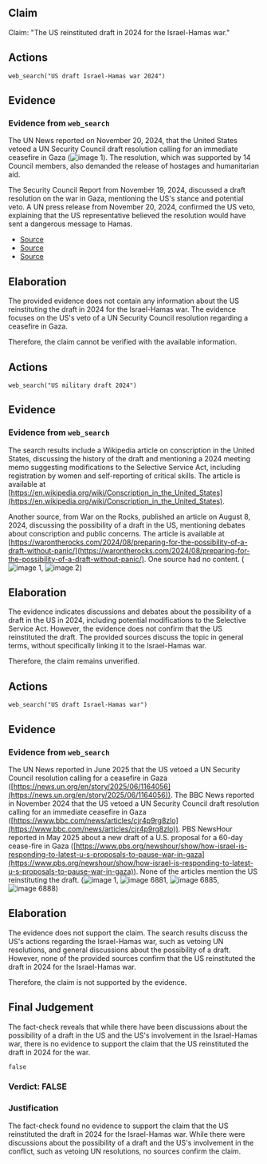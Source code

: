 ## Claim
Claim: "The US reinstituted draft in 2024 for the Israel-Hamas war."

## Actions
```
web_search("US draft Israel-Hamas war 2024")
```

## Evidence
### Evidence from `web_search`
The UN News reported on November 20, 2024, that the United States vetoed a UN Security Council draft resolution calling for an immediate ceasefire in Gaza (![image 1](media/0.jpg)). The resolution, which was supported by 14 Council members, also demanded the release of hostages and humanitarian aid.

The Security Council Report from November 19, 2024, discussed a draft resolution on the war in Gaza, mentioning the US's stance and potential veto. A UN press release from November 20, 2024, confirmed the US veto, explaining that the US representative believed the resolution would have sent a dangerous message to Hamas.

*   [Source](https://news.un.org/en/story/2024/11/1157216)
*   [Source](https://www.securitycouncilreport.org/whatsinblue/2024/11/vote-on-a-draft-resolution-on-the-war-in-gaza.php)
*   [Source](https://press.un.org/en/2024/sc15907.doc.htm)


## Elaboration
The provided evidence does not contain any information about the US reinstituting the draft in 2024 for the Israel-Hamas war. The evidence focuses on the US's veto of a UN Security Council resolution regarding a ceasefire in Gaza.

Therefore, the claim cannot be verified with the available information.


## Actions
```
web_search("US military draft 2024")
```

## Evidence
### Evidence from `web_search`
The search results include a Wikipedia article on conscription in the United States, discussing the history of the draft and mentioning a 2024 meeting memo suggesting modifications to the Selective Service Act, including registration by women and self-reporting of critical skills. The article is available at [https://en.wikipedia.org/wiki/Conscription_in_the_United_States](https://en.wikipedia.org/wiki/Conscription_in_the_United_States).

Another source, from War on the Rocks, published an article on August 8, 2024, discussing the possibility of a draft in the US, mentioning debates about conscription and public concerns. The article is available at [https://warontherocks.com/2024/08/preparing-for-the-possibility-of-a-draft-without-panic/](https://warontherocks.com/2024/08/preparing-for-the-possibility-of-a-draft-without-panic/). One source had no content. (![image 1](media/0.jpg), ![image 2](media/1.jpg))


## Elaboration
The evidence indicates discussions and debates about the possibility of a draft in the US in 2024, including potential modifications to the Selective Service Act. However, the evidence does not confirm that the US reinstituted the draft. The provided sources discuss the topic in general terms, without specifically linking it to the Israel-Hamas war.

Therefore, the claim remains unverified.


## Actions
```
web_search("US draft Israel-Hamas war")
```

## Evidence
### Evidence from `web_search`
The UN News reported in June 2025 that the US vetoed a UN Security Council resolution calling for a ceasefire in Gaza ([https://news.un.org/en/story/2025/06/1164056](https://news.un.org/en/story/2025/06/1164056)). The BBC News reported in November 2024 that the US vetoed a UN Security Council draft resolution calling for an immediate ceasefire in Gaza ([https://www.bbc.com/news/articles/cjr4p9rg8zlo](https://www.bbc.com/news/articles/cjr4p9rg8zlo)). PBS NewsHour reported in May 2025 about a new draft of a U.S. proposal for a 60-day cease-fire in Gaza ([https://www.pbs.org/newshour/show/how-israel-is-responding-to-latest-u-s-proposals-to-pause-war-in-gaza](https://www.pbs.org/newshour/show/how-israel-is-responding-to-latest-u-s-proposals-to-pause-war-in-gaza)). None of the articles mention the US reinstituting the draft. (![image 1](media/0.jpg), ![image 6881](media/2025-08-29_20-11-1756498262-348254.jpg), ![image 6885](media/2025-08-29_20-11-1756498265-754619.jpg), ![image 6888](media/2025-08-29_20-11-1756498268-243017.jpg))


## Elaboration
The evidence does not support the claim. The search results discuss the US's actions regarding the Israel-Hamas war, such as vetoing UN resolutions, and general discussions about the possibility of a draft. However, none of the provided sources confirm that the US reinstituted the draft in 2024 for the Israel-Hamas war.

Therefore, the claim is not supported by the evidence.


## Final Judgement
The fact-check reveals that while there have been discussions about the possibility of a draft in the US and the US's involvement in the Israel-Hamas war, there is no evidence to support the claim that the US reinstituted the draft in 2024 for the war.

`false`


### Verdict: FALSE

### Justification
The fact-check found no evidence to support the claim that the US reinstituted the draft in 2024 for the Israel-Hamas war. While there were discussions about the possibility of a draft and the US's involvement in the conflict, such as vetoing UN resolutions, no sources confirm the claim.
